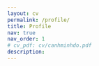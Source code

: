 ```yaml
---
layout: cv
permalink: /profile/
title: Profile
nav: true
nav_order: 1
# cv_pdf: cv/canhminhdo.pdf
description:
---
```

